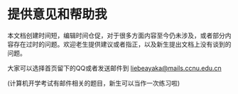 # 提供意见和帮助我
本文档创建时间短，编辑时间仓促，对于很多方面内容至今仍未涉及，或者部分内容存在过时的问题。欢迎老生提供建议或者指正，以及新生提出文档上没有谈到的问题。

大家可以选择首页留下的QQ或者发送邮件到 liebeayaka@mails.ccnu.edu.cn

(计算机开学考试有邮件相关的题目，新生可以当作一次练习啦)